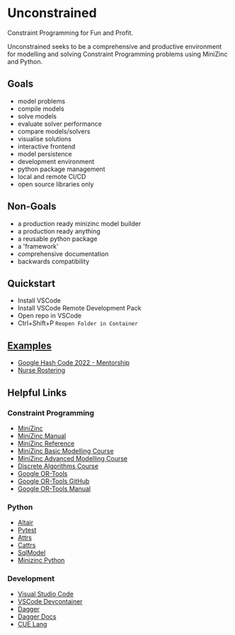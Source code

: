 # Unconstrained

Constraint Programming for Fun and Profit.

Unconstrained seeks to be a comprehensive and productive environment for modelling and solving Constraint Programming problems using 
MiniZinc and Python.

## Goals
- model problems
- compile models
- solve models
- evaluate solver performance
- compare models/solvers
- visualise solutions
- interactive frontend
- model persistence
- development environment
- python package management
- local and remote CI/CD
- open source libraries only

## Non-Goals
- a production ready minizinc model builder
- a production ready anything
- a reusable python package
- a 'framework'
- comprehensive documentation
- backwards compatibility

## Quickstart
- Install VSCode
- Install VSCode Remote Development Pack
- Open repo in VSCode
- Ctrl+Shift+P `Reopen Folder in Container`

## [Examples](./examples)
- [Google Hash Code 2022 - Mentorship](./examples/google_hashcode_2022_mentorship/README.md)
- [Nurse Rostering](./examples/nurse_rostering/README.md)

## Helpful Links

### Constraint Programming
- [MiniZinc](https://www.minizinc.org/)
- [MiniZinc Manual](https://www.minizinc.org/doc-latest/en/part_3_user_manual.html)
- [MiniZinc Reference](https://www.minizinc.org/doc-latest/en/part_4_reference.html)
- [MiniZinc Basic Modelling Course](https://www.coursera.org/learn/basic-modeling)
- [MiniZinc Advanced Modelling Course](https://www.coursera.org/learn/basic-modeling)
- [Discrete Algorithms Course](https://www.coursera.org/learn/solving-algorithms-discrete-optimization)
- [Google OR-Tools](https://developers.google.com/optimization)
- [Google OR-Tools GitHub](https://github.com/google/or-tools)
- [Google OR-Tools Manual](https://acrogenesis.com/or-tools/documentation/user_manual/)


### Python
- [Altair](https://altair-viz.github.io/)
- [Pytest](https://docs.pytest.org/en/latest/)
- [Attrs](https://www.attrs.org/en/stable/)
- [Cattrs](https://cattrs.readthedocs.io/en/latest/)
- [SqlModel](https://github.com/tiangolo/sqlmodel)
- [Minizinc Python](https://github.com/MiniZinc/minizinc-python)


### Development
- [Visual Studio Code](https://code.visualstudio.com/)
- [VSCode Devcontainer](https://code.visualstudio.com/docs/remote/containers)
- [Dagger](https://dagger.io/)
- [Dagger Docs](https://docs.dagger.io/)
- [CUE Lang](https://cuelang.org/)